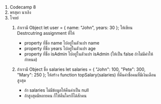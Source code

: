 1. Codecamp 8
2. พรสุดา  นาเลิง
3. โจทย์ 
    1. ถ้าเรามี Object 
            let user = {
                name: "John",
                years: 30
            };
    ให้เขียน Destrcutring assignment ที่ให้
        - property ที่ชื่อ name ไปอยู่ในตัวแปร name
        - property ที่ชื่อ years ไปอยู่ในตัวแปร age
        - property ที่ชื่อ isAdmin ไปอยู่ในตัวแปร isAdmin (ให้เป็น false ถ้าไม่มีค่าให้กำหนด)

    2. ถ้าเรามี Object ชื่อ salaries
            let salaries = {
                "John": 100,
                "Pete": 300,
                "Mary": 250
            };
    ให้สร้าง function topSalary(salaries) ที่คืนค่าชื่อคนที่มีเงินเดือนสูงสุด
        - ถ้า salaries ไม่มีข้อมูลให้คืนค่าเป็น null
        - ถ้าสูงสุดมีหลายคน ก็ให้คืนใครก็ได้สักคน